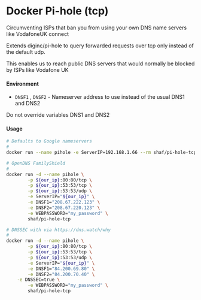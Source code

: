 # Docker Pi-hole (tcp)

Circumventing ISPs that ban you from using your own DNS name servers like VodafoneUK connect

Extends diginc/pi-hole to query forwarded requests over tcp only instead of the default udp.

This enables us to reach public DNS servers that would normally be blocked by ISPs like Vodafone UK

#### Environment

- `DNSF1` , `DNSF2`
        - Nameserver address to use instead of the usual DNS1 and DNS2

Do not override variables DNS1 and DNS2

#### Usage

```sh
# Defaults to Google nameservers
#
docker run --name pihole -e ServerIP=192.168.1.66 --rm shaf/pi-hole-tcp

# OpenDNS FamilyShield
# 
docker run -d --name pihole \
        -p ${our_ip}:80:80/tcp \
        -p ${our_ip}:53:53/tcp \
        -p ${our_ip}:53:53/udp \
        -e ServerIP="${our_ip}" \
        -e DNSF1="208.67.222.123" \
        -e DNSF2="208.67.220.123" \
        -e WEBPASSWORD="my_password" \
        shaf/pi-hole-tcp

# DNSSEC with via https://dns.watch/why
#
docker run -d --name pihole \
        -p ${our_ip}:80:80/tcp \
        -p ${our_ip}:53:53/tcp \
        -p ${our_ip}:53:53/udp \
        -e ServerIP="${our_ip}" \
        -e DNSF1="84.200.69.80" \
        -e DNSF2="84.200.70.40" \
	-e DNSSEC=true \
        -e WEBPASSWORD="my_password" \
        shaf/pi-hole-tcp
```
